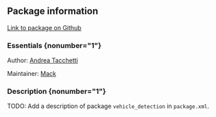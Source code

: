<div id='vehicle_detection-autogenerated' markdown='1'>


<!-- do not edit this file, autogenerated -->

## Package information 

[Link to package on Github](github:org=duckietown,repo=Software,path=50-misc-additional-functionality/vehicle_detection,branch=master)

### Essentials {nonumber="1"}

Author: [Andrea Tacchetti](mailto:atacchet@todo.todo)

Maintainer: [Mack](mailto:mack@duckietown.org)

### Description {nonumber="1"}

TODO: Add a description of package `vehicle_detection` in `package.xml`.



</div>

